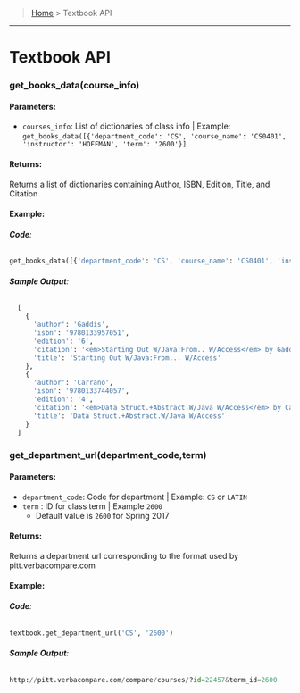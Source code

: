 > [Home](README.md) > Textbook API
---

# Textbook API

### **get_books_data(course_info)**

#### **Parameters**:
  - `courses_info`: List of dictionaries of class info | Example: `get_books_data([{'department_code': 'CS', 'course_name': 'CS0401', 'instructor': 'HOFFMAN', 'term': '2600'}]`

#### **Returns**:
Returns a list of dictionaries containing Author, ISBN, Edition, Title, and Citation

#### **Example**:

###### **Code**:
```python
get_books_data([{'department_code': 'CS', 'course_name': 'CS0401', 'instructor': 'HOFFMAN', 'term': '2600'}, {'department_code': 'CS', 'course_name': 'CS0445', 'instructor': 'GARRISON III', 'term': '2600'}])
```

###### **Sample Output**:
```python
  [
    {
      'author': 'Gaddis',
      'isbn': '9780133957051',
      'edition': '6',
      'citation': '<em>Starting Out W/Java:From.. W/Access</em> by Gaddis. Pearson Education, 6th Edition, 2015. (ISBN: 9780133957051).',
      'title': 'Starting Out W/Java:From... W/Access'
    },
    {
      'author': 'Carrano',
      'isbn': '9780133744057',
      'edition': '4',
      'citation': '<em>Data Struct.+Abstract.W/Java W/Access</em> by Carrano. Pearson Education, 4th Edition, 2014. (ISBN: 9780133744057).',
      'title': 'Data Struct.+Abstract.W/Java W/Access'
    }
  ]
```

### **get_department_url(department_code,term)**

#### **Parameters**:
  - `department_code`: Code for department | Example: `CS` or `LATIN`
  - `term` : ID for class term | Example `2600`
    - Default value is `2600` for Spring 2017

#### **Returns**:
Returns a department url corresponding to the format used by pitt.verbacompare.com

#### **Example**:

###### **Code**:
```python
textbook.get_department_url('CS', '2600')
```
###### **Sample Output**:
```python
http://pitt.verbacompare.com/compare/courses/?id=22457&term_id=2600
````
